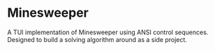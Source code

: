 # Minesweeper

A TUI implementation of Minesweeper using ANSI control sequences. Designed to build a solving algorithm around as a side project.
